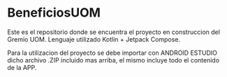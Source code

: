 # BeneficiosUOM
Este es el repositorio donde se encuentra el proyecto en construccion del Gremio UOM. Lenguaje utilizado Kotlin + Jetpack Compose.

Para la utilizacion del proyecto se debe importar con ANDROID ESTUDIO dicho archivo .ZIP incluido mas arriba, el mismo incluye todo el contenido de la APP.
